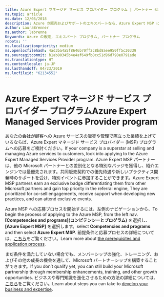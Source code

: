 ```yaml
---
title: Azure Expert マネージド サービス プロバイダー プログラム | パートナー センター
ms.topic: article
ms.date: 12/03/2018
description: Azure の販売およびサポートのエキスパートなら、Azure Expert MSP にご応募いただけます
author: LauraBrenner
ms.author: labrenne
Keywords: Azure の販売, エキスパート プログラム, パートナー プログラム
robots: ''
ms.localizationpriority: medium
ms.openlocfilehash: 4ad3ba4a5f8646b70ff2c8bd8aee950ff5c30339
ms.sourcegitcommit: b1ab80345b4e4af649fb8cc51d96d798e0791ade
ms.translationtype: HT
ms.contentlocale: ja-JP
ms.lasthandoff: 04/23/2019
ms.locfileid: "62134552"
---
```

# <a name="azure-expert-managed-services-provider-program"></a><span data-ttu-id="fe383-104">Azure Expert マネージド サービス プロバイダー プログラム</span><span class="sxs-lookup"><span data-stu-id="fe383-104">Azure Expert Managed Services Provider program</span></span>


<span data-ttu-id="fe383-105">あなたの会社が顧客への Azure サービスの販売や管理で際立った業績を上げているならば、Azure Expert マネージド サービス プロバイダー (MSP) プログラムへの応募をご検討ください。</span><span class="sxs-lookup"><span data-stu-id="fe383-105">If your company is a superstar at selling and managing Azure services to customers, look into applying to the Azure Expert Managed Services Provider program.</span></span> <span data-ttu-id="fe383-106">Azure Expert MSP パートナーは、他の Microsoft パートナーとの差別化となる特別なバッジを獲得し、紹介エンジンでは最優先されます。共同販売契約での優先待遇や新しいプラクティス開発時のサポートを受け、特別イベントに参加することができます。</span><span class="sxs-lookup"><span data-stu-id="fe383-106">Azure Expert MSP partners earn an exclusive badge differentiating them from other Microsoft partners and gain top priority in the referral engine, They are prioritized for co-sell engagements, receive support when developing new practices, and can attend exclusive events.</span></span>

<span data-ttu-id="fe383-107">Azure MSP への応募プロセスを開始するには、左側のナビゲーションから、</span><span class="sxs-lookup"><span data-stu-id="fe383-107">To begin the process of applying to the Azure MSP, from the left nav.</span></span> <span data-ttu-id="fe383-108">**[Competencies and programs]\(コンピテンシーとプログラム\)** を選択し、**[Azure Expert MSP]** を選択します。</span><span class="sxs-lookup"><span data-stu-id="fe383-108">select **Competencies and programs** and then select **Azure Expert MSP**.</span></span> <span data-ttu-id="fe383-109">前提条件と応募プロセスの詳細については、[こちら](https://partner.microsoft.com/membership/azure-expert-msp)をご覧ください。</span><span class="sxs-lookup"><span data-stu-id="fe383-109">Learn more about [the prerequisites and application process](https://partner.microsoft.com/membership/azure-expert-msp).</span></span> 

<span data-ttu-id="fe383-110">まだ条件を満たしていない場合でも、メンバーシップの強化、トレーニング、およびその他の成長の機会を通して、Microsoft パートナーシップを構築することができます。</span><span class="sxs-lookup"><span data-stu-id="fe383-110">If you don’t qualify yet, you can still build your Microsoft partnership through membership enhancements, training, and other growth opportunities.</span></span>
<span data-ttu-id="fe383-111">ビジネスや専門知識を進化させるための方法の詳細については、[こちら](https://partner.microsoft.com/membership/azure-expert-msp)をご覧ください。</span><span class="sxs-lookup"><span data-stu-id="fe383-111">Learn about steps you can take to [develop your business and expertise](https://partner.microsoft.com/membership/azure-expert-msp).</span></span>

